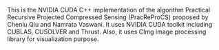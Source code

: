 This is the NVIDIA CUDA C++ implementation of the algorithm Practical Recursive Projected Compressed Sensing (PracReProCS) proposed by Chenlu Qiu and Namrata Vaswani.
It uses NVIDIA CUDA toolkit including CUBLAS, CUSOLVER and Thrust. Also, it uses CImg image processing library for visualization purpose.
